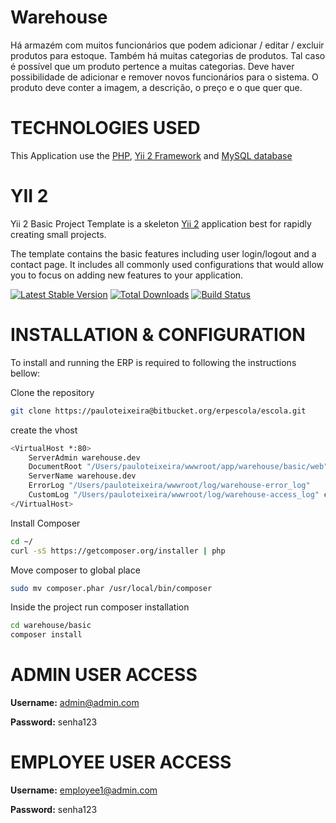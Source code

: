 # Warehouse
Há armazém com muitos funcionários que podem adicionar / editar / excluir produtos para estoque. Também há muitas categorias de produtos. Tal caso é possível que um produto pertence a muitas categorias. Deve haver possibilidade de adicionar e remover novos funcionários para o sistema. O produto deve conter a imagem, a descrição, o preço e o que quer que.

TECHNOLOGIES USED
============================

This Application use the [PHP](http://php.com/), [Yii 2 Framework](http://www.yiiframework.com/) and [MySQL database](http://mysql.com/)

YII 2
============================

Yii 2 Basic Project Template is a skeleton [Yii 2](http://www.yiiframework.com/) application best for
rapidly creating small projects.

The template contains the basic features including user login/logout and a contact page.
It includes all commonly used configurations that would allow you to focus on adding new
features to your application.

[![Latest Stable Version](https://poser.pugx.org/yiisoft/yii2-app-basic/v/stable.png)](https://packagist.org/packages/yiisoft/yii2-app-basic)
[![Total Downloads](https://poser.pugx.org/yiisoft/yii2-app-basic/downloads.png)](https://packagist.org/packages/yiisoft/yii2-app-basic)
[![Build Status](https://travis-ci.org/yiisoft/yii2-app-basic.svg?branch=master)](https://travis-ci.org/yiisoft/yii2-app-basic)

INSTALLATION & CONFIGURATION
============================

To install and running the ERP is required to following the instructions bellow:

Clone the repository
```bash
git clone https://pauloteixeira@bitbucket.org/erpescola/escola.git
```

create the vhost
```bash
<VirtualHost *:80>
    ServerAdmin warehouse.dev
    DocumentRoot "/Users/pauloteixeira/wwwroot/app/warehouse/basic/web"
    ServerName warehouse.dev
    ErrorLog "/Users/pauloteixeira/wwwroot/log/warehouse-error_log"
    CustomLog "/Users/pauloteixeira/wwwroot/log/warehouse-access_log" common
</VirtualHost>
```

Install Composer
```bash
cd ~/
curl -sS https://getcomposer.org/installer | php
```


Move composer to global place
```bash
sudo mv composer.phar /usr/local/bin/composer
```

Inside the project run composer installation
```bash
cd warehouse/basic
composer install
```

ADMIN USER ACCESS
============================

**Username:** admin@admin.com

**Password:** senha123

EMPLOYEE USER ACCESS
============================

**Username:** employee1@admin.com

**Password:** senha123

